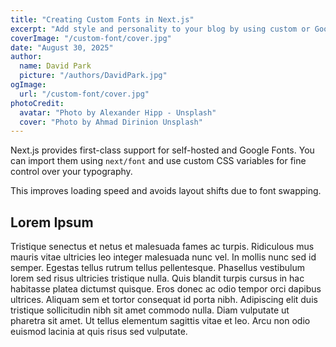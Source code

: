 ```yaml
---
title: "Creating Custom Fonts in Next.js"
excerpt: "Add style and personality to your blog by using custom or Google Fonts with Next.js’ built-in font optimization."
coverImage: "/custom-font/cover.jpg"
date: "August 30, 2025"
author:
  name: David Park
  picture: "/authors/DavidPark.jpg"
ogImage:
  url: "/custom-font/cover.jpg"
photoCredit:
  avatar: "Photo by Alexander Hipp - Unsplash"
  cover: "Photo by Ahmad Dirinion Unsplash"
---
```


Next.js provides first-class support for self-hosted and Google Fonts. You can import them using `next/font` and use custom CSS variables for fine control over your typography.

This improves loading speed and avoids layout shifts due to font swapping.


## Lorem Ipsum

Tristique senectus et netus et malesuada fames ac turpis. Ridiculous mus mauris vitae ultricies leo integer malesuada nunc vel. In mollis nunc sed id semper. Egestas tellus rutrum tellus pellentesque. Phasellus vestibulum lorem sed risus ultricies tristique nulla. Quis blandit turpis cursus in hac habitasse platea dictumst quisque. Eros donec ac odio tempor orci dapibus ultrices. Aliquam sem et tortor consequat id porta nibh. Adipiscing elit duis tristique sollicitudin nibh sit amet commodo nulla. Diam vulputate ut pharetra sit amet. Ut tellus elementum sagittis vitae et leo. Arcu non odio euismod lacinia at quis risus sed vulputate.
      
      
